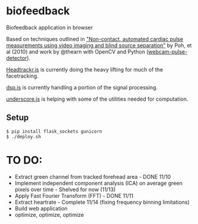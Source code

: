 biofeedback
===========

Biofeedback application in browser

Based on techniques outlined in ["Non-contact, automated cardiac pulse measurements using video imaging and blind source separation"](http://www.opticsinfobase.org/oe/abstract.cfm?uri=oe-18-10-10762) by Poh, et al (2010) and work by @thearn with OpenCV and Python ([webcam-pulse-detector](https://github.com/thearn/webcam-pulse-detector)).

[Headtrackr.js](https://github.com/auduno/headtrackr/) is currently doing the heavy lifting for much of the facetracking.

[dsp.js](https://github.com/corbanbrook/dsp.js/) is currently handling a portion of the signal processing.

[underscore.js](https://github.com/jashkenas/underscore) is helping with some of the utilities needed for computation.

Setup
-----------

    $ pip install flask_sockets gunicorn
    $ ./deploy.sh


TO DO:
===========
*  Extract green channel from tracked forehead area - DONE 11/10
*  Implement independent component analysis (ICA) on average green pixels over time - Shelved for now (11/13)
*  Apply Fast Fourier Transform (FFT) - DONE 11/11
*  Extract heartrate - Complete 11/14 (fixing frequency binning limitations)
*  Build web application
*  optimize, optimize, optimize
